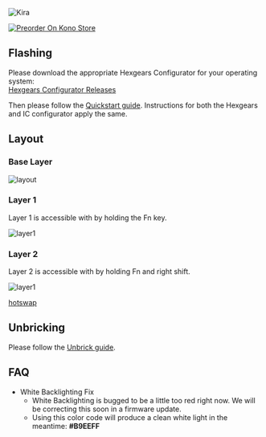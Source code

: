 ![Kira](https://cdn.shopify.com/s/files/1/1994/3097/products/Gemini_Dusk_transparent_rectangular.png?v=1541918926)

[![Preorder On Kono Store](https://i.imgur.com/nJ2COIO.png ':size=500%')](https://kono.store/products/gemini-dawn)

## Flashing

Please download the appropriate Hexgears Configurator for your operating system:  
[Hexgears Configurator Releases](https://github.com/hexgears/configurator/releases/latest)

Then please follow the [Quickstart guide](Quickstart.md). Instructions for both the Hexgears and IC configurator apply the same.

## Layout

### Base Layer
![layout](../images/GeminiDawn/layout.png "Gemini Dawn Base Layout")

### Layer 1
Layer 1 is accessible with by holding the Fn key.

![layer1](../images/GeminiDawn/layer1.png "Gemini Dawn Layer 1")

### Layer 2
Layer 2 is accessible with by holding Fn and right shift.

![layer1](../images/GeminiDawn/layer2.png "Gemini Dawn Layer 2")

[hotswap](../Hotswap.md ':include')

## Unbricking

Please follow the [Unbrick guide](../BOSSA.md).

## FAQ

- White Backlighting Fix
  - White Backlighting is bugged to be a little too red right now. We will be correcting this soon in a firmware update.
  - Using this color code will produce a clean white light in the meantime: **#B9EEFF**
